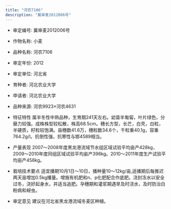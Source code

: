 ```yaml
---
title: "河农7106"
description: "冀审麦2012006号"
---
```

* 审定编号:  冀审麦2012006号

*  作物名称:  小麦

*  品种名称:  河农7106

*  审定年份:  2012

*  审定单位:  河北省

* 育种者:  河北农业大学

*  申请者:  河北农业大学

*  品种来源:  河农9923×河农4631

*  特征特性
属半冬性中熟品种，生育期241天左右。幼苗半匍匐，叶片绿色，分蘖力较强。成株株型较松散，株高68.5cm。穗长方型，长芒，白壳，白粒，半硬质，籽粒较饱满。亩穗数41.6万，穗粒数34.6个，千粒重40.1g，容重764.2g/l。抗倒性强，抗寒性与邯4589相当。

*  产量表现
2007～2008年度黑龙港流域节水组区域试验平均亩产428kg，2009～2010年度同组区域试验平均亩产396kg。2010～2011年度生产试验平均亩产456kg。

*  栽培技术要点
适宜播期10月1日～10日，播种量10～12kg/亩,适播期后每推迟两天亩增加0.5kg播量。增施有机肥和n、p化肥配合作底肥。浇封冻水以安全过冬，浇好起身水，并适当追肥。孕穗期和灌浆期遇旱及时浇水，及时防治白粉病和蚜虫。

*  审定意见
建议在河北省黑龙港流域冬麦区种植。
